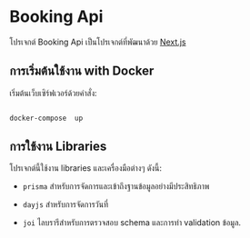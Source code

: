 # Booking Api

  

โปรเจกต์ Booking Api เป็นโปรเจกต์ที่พัฒนาด้วย [Next.js](https://expressjs.com/)

  
## การเริ่มต้นใช้งาน with Docker

  

เริ่มต้นเว็บเซิร์ฟเวอร์ด้วยคำสั่ง:

```bash

docker-compose  up

```

## การใช้งาน Libraries

  

โปรเจกต์นี้ใช้งาน libraries และเครื่องมือต่างๆ ดังนี้:

  
-  `prisma` สำหรับการจัดการและเข้าถึงฐานข้อมูลอย่างมีประสิทธิภาพ

-  `dayjs` สำหรับการจัดการวันที่

-  `joi` ไลบรารีสำหรับการตรวจสอบ schema และการทำ validation ข้อมูล.
